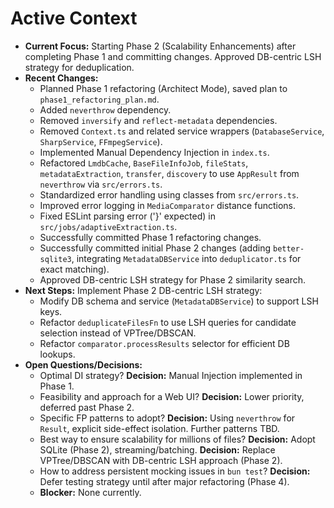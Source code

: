 <!-- Version: 2.7 | Last Updated: 2025-04-05 | Updated By: Cline -->

# Active Context

- **Current Focus:** Starting Phase 2 (Scalability Enhancements) after completing Phase 1 and committing changes. Approved DB-centric LSH strategy for deduplication.
- **Recent Changes:**
  - Planned Phase 1 refactoring (Architect Mode), saved plan to `phase1_refactoring_plan.md`.
  - Added `neverthrow` dependency.
  - Removed `inversify` and `reflect-metadata` dependencies.
  - Removed `Context.ts` and related service wrappers (`DatabaseService`, `SharpService`, `FFmpegService`).
  - Implemented Manual Dependency Injection in `index.ts`.
  - Refactored `LmdbCache`, `BaseFileInfoJob`, `fileStats`, `metadataExtraction`, `transfer`, `discovery` to use `AppResult` from `neverthrow` via `src/errors.ts`.
  - Standardized error handling using classes from `src/errors.ts`.
  - Improved error logging in `MediaComparator` distance functions.
  - Fixed ESLint parsing error ('}' expected) in `src/jobs/adaptiveExtraction.ts`.
  - Successfully committed Phase 1 refactoring changes.
  - Successfully committed initial Phase 2 changes (adding `better-sqlite3`, integrating `MetadataDBService` into `deduplicator.ts` for exact matching).
  - Approved DB-centric LSH strategy for Phase 2 similarity search.
- **Next Steps:** Implement Phase 2 DB-centric LSH strategy:
  - Modify DB schema and service (`MetadataDBService`) to support LSH keys.
  - Refactor `deduplicateFilesFn` to use LSH queries for candidate selection instead of VPTree/DBSCAN.
  - Refactor `comparator.processResults` selector for efficient DB lookups.
- **Open Questions/Decisions:**
  - Optimal DI strategy? **Decision:** Manual Injection implemented in Phase 1.
  - Feasibility and approach for a Web UI? **Decision:** Lower priority, deferred past Phase 2.
  - Specific FP patterns to adopt? **Decision:** Using `neverthrow` for `Result`, explicit side-effect isolation. Further patterns TBD.
  - Best way to ensure scalability for millions of files? **Decision:** Adopt SQLite (Phase 2), streaming/batching. **Decision:** Replace VPTree/DBSCAN with DB-centric LSH approach (Phase 2).
  - How to address persistent mocking issues in `bun test`? **Decision:** Defer testing strategy until after major refactoring (Phase 4).
  - **Blocker:** None currently.
